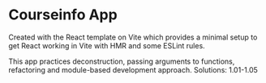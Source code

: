 # Courseinfo App

Created with the React template on Vite which provides a minimal setup to get React working in Vite with HMR and some ESLint rules.

This app practices deconstruction, passing arguments to functions, refactoring and module-based development approach.
Solutions: 1.01-1.05
